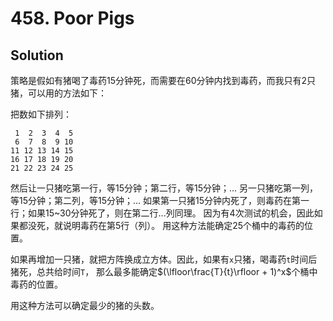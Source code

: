 # 458. Poor Pigs

## Solution

策略是假如有猪喝了毒药15分钟死，而需要在60分钟内找到毒药，而我只有2只猪，可以用的方法如下：

把数如下排列：

```
 1  2  3  4  5
 6  7  8  9 10
11 12 13 14 15
16 17 18 19 20
21 22 23 24 25
```

然后让一只猪吃第一行，等15分钟；第二行，等15分钟；...
另一只猪吃第一列，等15分钟；第二列，等15分钟；...
如果第一只猪15分钟内死了，则毒药在第一行；如果15~30分钟死了，则在第二行...列同理。
因为有4次测试的机会，因此如果都没死，就说明毒药在第5行（列）。
用这种方法能确定25个桶中的毒药的位置。

如果再增加一只猪，就把方阵换成立方体。因此，如果有`x`只猪，喝毒药`t`时间后猪死，总共给时间`T`，
那么最多能确定$(\lfloor\frac{T}{t}\rfloor + 1)^x$个桶中毒药的位置。

用这种方法可以确定最少的猪的头数。